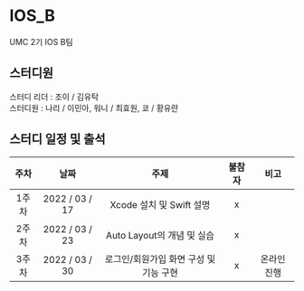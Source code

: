 # IOS_B
UMC 2기 IOS B팀

## 스터디원
스터디 리더 : 조이 / 김유탁    
스터디원 : 나리 / 이민아, 워니 / 최효원, 쿄 / 황유란

## 스터디 일정 및 출석
|주차|날짜|주제|불참자|비고|
|:---:|:---:|:---:|:---:|:---:|
|1주차|2022 / 03 / 17|Xcode 설치 및 Swift 설명|x|
|2주차|2022 / 03 / 23|Auto Layout의 개념 및 실습|x|
|3주차|2022 / 03 / 30|로그인/회원가입 화면 구성 및 기능 구현|x|온라인 진행|
